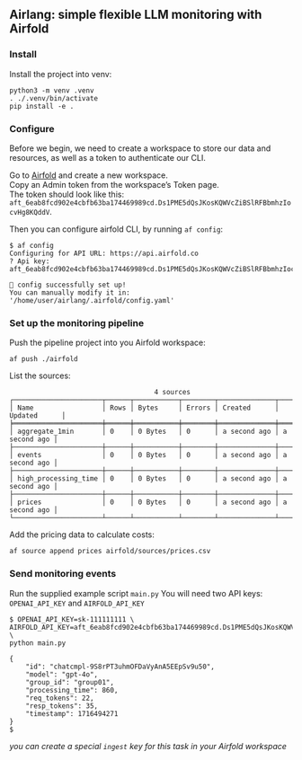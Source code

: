 ## Airlang: simple flexible LLM monitoring with Airfold

### Install

Install the project into venv:

```shell
python3 -m venv .venv
. ./.venv/bin/activate
pip install -e .
```

### Configure

Before we begin, we need to create a workspace to store our data and resources, as well as a token to authenticate our CLI.

Go to [Airfold](https://app.airfold.co/) and create a new workspace.  
Copy an Admin token from the workspace’s Token page.  
The token should look like this: `aft_6eab8fcd902e4cbfb63ba174469989cd.Ds1PME5dQsJKosKQWVcZiBSlRFBbmhzIocvHg8KQddV`.

Then you can configure airfold CLI, by running `af config`:

```shell
$ af config
Configuring for API URL: https://api.airfold.co
? Api key: aft_6eab8fcd902e4cbfb63ba174469989cd.Ds1PME5dQsJKosKQWVcZiBSlRFBbmhzIocvHg8KQddV

🚀 config successfully set up!
You can manually modify it in: '/home/user/airlang/.airfold/config.yaml'
```

### Set up the monitoring pipeline

Push the pipeline project into you Airfold workspace:
```shell
af push ./airfold
```
List the sources:
```shell
                                    4 sources                                    
┌──────────────────────┬──────┬───────────┬────────┬──────────────┬──────────────┐
│ Name                 │ Rows │ Bytes     │ Errors │ Created      │ Updated      │
╞══════════════════════╪══════╪═══════════╪════════╪══════════════╪══════════════╡
│ aggregate_1min       │ 0    │ 0 Bytes   │ 0      │ a second ago │ a second ago │
├──────────────────────┼──────┼───────────┼────────┼──────────────┼──────────────┤
│ events               │ 0    │ 0 Bytes   │ 0      │ a second ago │ a second ago │
├──────────────────────┼──────┼───────────┼────────┼──────────────┼──────────────┤
│ high_processing_time │ 0    │ 0 Bytes   │ 0      │ a second ago │ a second ago │
├──────────────────────┼──────┼───────────┼────────┼──────────────┼──────────────┤
│ prices               │ 0    │ 0 Bytes   │ 0      │ a second ago │ a second ago │
└──────────────────────┴──────┴───────────┴────────┴──────────────┴──────────────┘
```

Add the pricing data to calculate costs:
```shell
af source append prices airfold/sources/prices.csv
```

### Send monitoring events

Run the supplied example script `main.py`
You will need two API keys: `OPENAI_API_KEY` and `AIRFOLD_API_KEY`

```shell
$ OPENAI_API_KEY=sk-111111111 \
AIRFOLD_API_KEY=aft_6eab8fcd902e4cbfb63ba174469989cd.Ds1PME5dQsJKosKQWVcZiBSlRFBbmhzIocvHg8KQddV \
python main.py

{
    "id": "chatcmpl-9S8rPT3uhmOFDaVyAnA5EEpSv9u50",
    "model": "gpt-4o",
    "group_id": "group01",
    "processing_time": 860,
    "req_tokens": 22,
    "resp_tokens": 35,
    "timestamp": 1716494271
}
$
```
_you can create a special `ingest` key for this task in your Airfold workspace_
